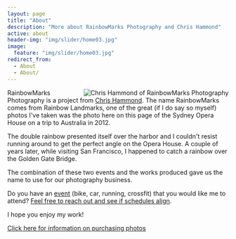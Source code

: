 ```yaml
---
layout: page
title: "About"
description: "More about RainbowMarks Photography and Chris Hammond"
active: about
header-img: "img/slider/home03.jpg"
image:
  feature: "img/slider/home03.jpg"
redirect_from:
  - About
  - About/
---
```

<img src="{% picture direct200 img/MidSouthHeadshot-1.jpg %}" align="right" alt="Chris Hammond of RainbowMarks Photography" />RainbowMarks Photography is a project from <a href="https://www.chrishammond.com" target="_blank">Chris Hammond</a>. The name RainbowMarks comes from Rainbow Landmarks, one of the great (if I do say so myself) photos I've taken was the photo here on this page of the Sydney Opera House on a trip to Australia in 2012.

The double rainbow presented itself over the harbor and I couldn't resist running around to get the perfect angle on the Opera House. A couple of years later, while visiting San Francisco, I happened to catch a rainbow over the Golden Gate Bridge.

The combination of these two events and the works produced gave us the name to use for our photography business.

Do you have an [event](/events) (bike, car, running, crossfit) that you would like me to attend? [Feel free to reach out and see if schedules align](https://www.chrishammond.com/Contact). 

I hope you enjoy my work!

[Click here for information on purchasing photos](/purchase/)